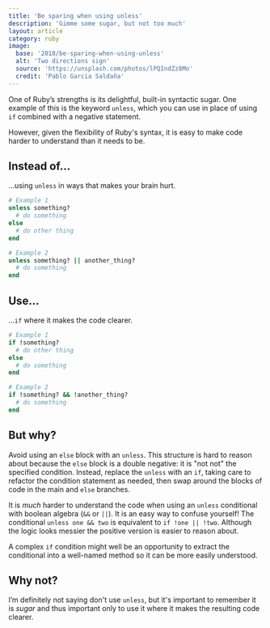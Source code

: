```yaml
---
title: 'Be sparing when using unless'
description: 'Gimme some sugar, but not too much'
layout: article
category: ruby
image:
  base: '2018/be-sparing-when-using-unless'
  alt: 'Two directions sign'
  source: 'https://unsplash.com/photos/lPQIndZz8Mo'
  credit: 'Pablo Garcia Saldaña'
---
```


One of Ruby’s strengths is its delightful, built-in syntactic sugar. One example of this is the keyword `unless`, which you can use in place of using `if` combined with a negative statement.

However, given the flexibility of Ruby's syntax, it is easy to make code harder to understand than it needs to be.

## Instead of…

...using `unless` in ways that makes your brain hurt.

```ruby
# Example 1
unless something?
  # do something
else
  # do other thing
end

# Example 2
unless something? || another_thing?
  # do something
end
```


## Use…

...`if` where it makes the code clearer.

```ruby
# Example 1
if !something?
  # do other thing
else
  # do something
end

# Example 2
if !something? && !another_thing?
  # do something
end
```


## But why?

Avoid using an `else` block with an `unless`. This structure is hard to reason about because the `else` block is a double negative: it is "not not" the specified condition. Instead, replace the `unless` with an `if`, taking care to refactor the condition statement as needed, then swap around the blocks of code in the main and `else` branches.

It is _much_ harder to understand the code when using an `unless` conditional with boolean algebra (`&&` or `||`). It is an easy way to confuse yourself! The conditional `unless one && two` is equivalent to `if !one || !two`. Although the logic looks messier the positive version is easier to reason about.

A complex `if` condition might well be an opportunity to extract the conditional into a well-named method so it can be more easily understood.


## Why not?

I’m definitely not saying don't use `unless`, but it's important to remember it is _sugar_ and thus important only to use it where it makes the resulting code clearer.
